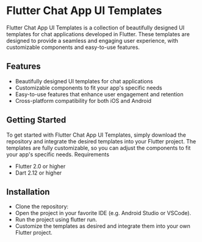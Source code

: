 # Flutter Chat App UI Templates

Flutter Chat App UI Templates is a collection of beautifully designed UI templates for chat applications developed in Flutter. These templates are designed to provide a seamless and engaging user experience, with customizable components and easy-to-use features.
## Features

- Beautifully designed UI templates for chat applications
-  Customizable components to fit your app's specific needs
-  Easy-to-use features that enhance user engagement and retention
-  Cross-platform compatibility for both iOS and Android

## Getting Started

To get started with Flutter Chat App UI Templates, simply download the repository and integrate the desired templates into your Flutter project. The templates are fully customizable, so you can adjust the components to fit your app's specific needs.
Requirements

- Flutter 2.0 or higher
- Dart 2.12 or higher

## Installation

- Clone the repository:
- Open the project in your favorite IDE (e.g. Android Studio or VSCode).
- Run the project using flutter run.
- Customize the templates as desired and integrate them into your own Flutter project.

